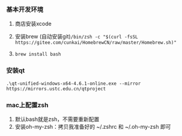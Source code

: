 ### 基本开发环境

1. 商店安装xcode

2. 安装brew (自动安装git)```/bin/zsh -c "$(curl -fsSL https://gitee.com/cunkai/HomebrewCN/raw/master/Homebrew.sh)"```

3. ```brew install bash```

### 安装qt

```.\qt-unified-windows-x64-4.6.1-online.exe --mirror https://mirrors.ustc.edu.cn/qtproject```

### mac上配置zsh

1. 默认bash就是zsh，不需要重新配置
2. 安装oh-my-zsh：拷贝我准备好的 ~/.zshrc 和 ~/.oh-my-zsh 即可